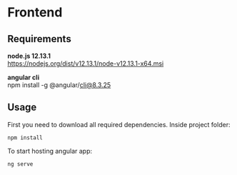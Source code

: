 # Frontend

## Requirements

**node.js 12.13.1**  
https://nodejs.org/dist/v12.13.1/node-v12.13.1-x64.msi

**angular cli**  
npm install -g @angular/cli@8.3.25

## Usage
First you need to download all required dependencies. Inside project folder:
```
npm install
```
To start hosting angular app:
```
ng serve
```